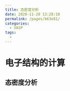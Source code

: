 ```yaml
---
title: 态密度分析
date: 2020-11-28 13:28:10
permalink: /pages/b63e81/
categories: 
  - VASP
tags: 
  - 
---
```


# 电子结构的计算

## 态密度分析

